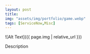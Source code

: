 ```yaml
---
layout: post
title: 
img: "assets/img/portfolio/game.webp"
tags: [ServiceNow,Misc]
---
```


![Alt Text]({{ page.img | relative_url }})

Description